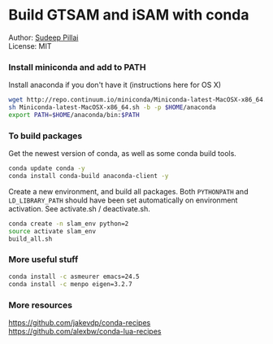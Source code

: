 # Build GTSAM and iSAM with conda

Author: [Sudeep Pillai](http://people.csail.mit.edu/spillai)<br>
License: MIT

### Install miniconda and add to PATH
Install anaconda if you don't have it (instructions here for OS X)
```sh
wget http://repo.continuum.io/miniconda/Miniconda-latest-MacOSX-x86_64.sh
sh Miniconda-latest-MacOSX-x86_64.sh -b -p $HOME/anaconda
export PATH=$HOME/anaconda/bin:$PATH
```

### To build packages
Get the newest version of conda, as well as some conda build tools.
```sh
conda update conda -y
conda install conda-build anaconda-client -y
```

Create a new environment, and build all packages.
Both `PYTHONPATH` and `LD_LIBRARY_PATH` should have been set automatically on environment activation. See activate.sh / deactivate.sh.
```sh
conda create -n slam_env python=2
source activate slam_env
build_all.sh
```

### More useful stuff
```sh
conda install -c asmeurer emacs=24.5
conda install -c menpo eigen=3.2.7
```

### More resources
https://github.com/jakevdp/conda-recipes<br>
https://github.com/alexbw/conda-lua-recipes
